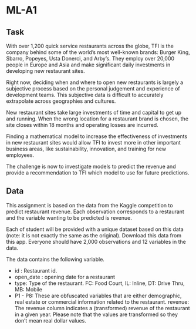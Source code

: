 # ML-A1

## Task
With over 1,200 quick service restaurants across the globe, TFI is the company behind some of the world’s most well-known brands: Burger King, Sbarro, Popeyes, Usta Donerci, and Arby’s. They employ over 20,000 people in Europe and Asia and make significant daily investments in developing new restaurant sites.

Right now, deciding when and where to open new restaurants is largely a subjective process based on the personal judgement and experience of development teams. This subjective data is difficult to accurately extrapolate across geographies and cultures.

New restaurant sites take large investments of time and capital to get up and running. When the wrong location for a restaurant brand is chosen, the site closes within 18 months and operating losses are incurred.

Finding a mathematical model to increase the effectiveness of investments in new restaurant sites would allow TFI to invest more in other important business areas, like sustainability, innovation, and training for new employees.

The challenge is now to investigate models to predict the revenue and provide a recommendation to TFI which model to use for future predictions. 

## Data 
This assignment is based on the data from the Kaggle competition to predict restaurant revenue. Each observation corresponds to a restaurant and the variable wanting to be predicted is revenue.

Each of student will be provided with a unique dataset based on this data (note: it is not exactly the same as the original). Download this data from this app. Everyone should have 2,000 observations and 12 variables in the data. 

The data contains the following variable.

- id : Restaurant id.
- open_date : opening date for a restaurant
- type: Type of the restaurant. FC: Food Court, IL: Inline, DT: Drive Thru, MB: Mobile
- P1 - P8: These are obfuscated variables that are either demographic, real estate or commercial information related to the restaurant.
revenue: The revenue column indicates a (transformed) revenue of the restaurant in a given year. Please note that the values are transformed so they don’t mean real dollar values.
